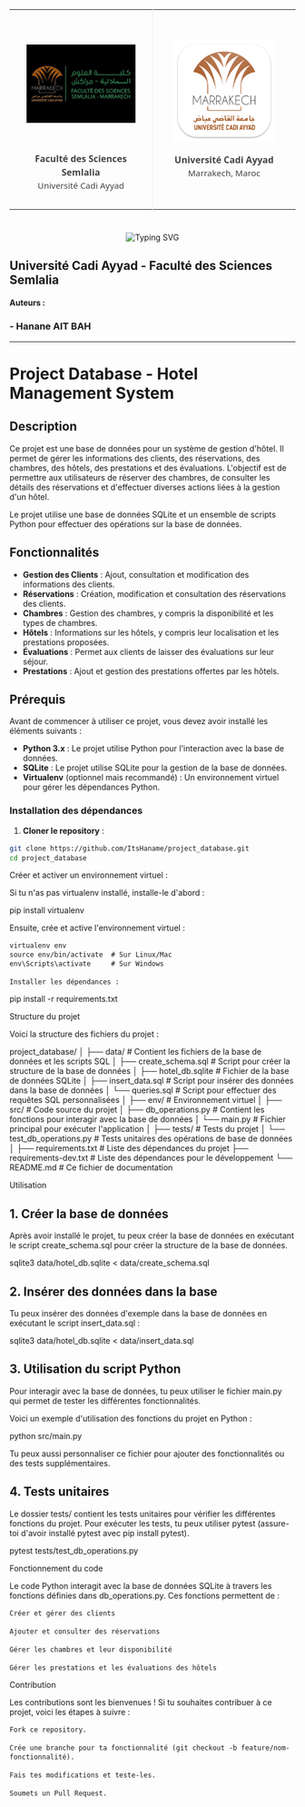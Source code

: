 <div align="center" style="margin: 40px 0;">

<table style="border: none; width: 100%; max-width: 1000px; margin: 0 auto;">
  <tr>
    <td style="text-align: center; padding: 30px; border-right: 1px solid #eee; width: 50%;">
      <img 
        src="https://raw.githubusercontent.com/ItsHaname/Project_CPP_FSSM/main/assets/fssm.png" 
        alt="Logo FSSM"
        style="height: 200px; width: auto; object-fit: contain; display: block; margin: 0 auto;"
      />
      <div style="margin-top: 20px; font-family: 'Segoe UI', sans-serif; font-size: 15px; color: #444; line-height: 1.5;">
        <strong style="font-size: 16px;">Faculté des Sciences Semlalia</strong><br/>
        Université Cadi Ayyad
      </div>
    </td>
    
 <td style="text-align: center; padding: 30px; width: 50%;">
      <img 
        src="https://raw.githubusercontent.com/ItsHaname/Project_CPP_FSSM/main/assets/uni.png" 
        alt="Logo Université"
        style="height: 180px; width: auto; object-fit: contain; display: block; margin: 0 auto;"
      />
      <div style="margin-top: 20px; font-family: 'Segoe UI', sans-serif; font-size: 15px; color: #444; line-height: 1.5;">
        <strong style="font-size: 16px;">Université Cadi Ayyad</strong><br/>
        Marrakech, Maroc
      </div>
    </td>
  </tr>
</table>
</div>
<p align="center">
  <img src="https://readme-typing-svg.herokuapp.com?font=Fira+Code&size=32&pause=1000&color=FFFFFF&center=true&vCenter=true&width=800&lines=%F0%9F%9A%80+Rapport+de+Projet+de+Fin+de+Module" alt="Typing SVG" />
</p>

## Université Cadi Ayyad - Faculté des Sciences Semlalia

#### **Auteurs** :  
### - Hanane AIT BAH  
----
# Project Database - Hotel Management System

## Description

Ce projet est une base de données pour un système de gestion d'hôtel. Il permet de gérer les informations des clients, des réservations, des chambres, des hôtels, des prestations et des évaluations. L'objectif est de permettre aux utilisateurs de réserver des chambres, de consulter les détails des réservations et d'effectuer diverses actions liées à la gestion d'un hôtel.

Le projet utilise une base de données SQLite et un ensemble de scripts Python pour effectuer des opérations sur la base de données.

## Fonctionnalités

- **Gestion des Clients** : Ajout, consultation et modification des informations des clients.
- **Réservations** : Création, modification et consultation des réservations des clients.
- **Chambres** : Gestion des chambres, y compris la disponibilité et les types de chambres.
- **Hôtels** : Informations sur les hôtels, y compris leur localisation et les prestations proposées.
- **Évaluations** : Permet aux clients de laisser des évaluations sur leur séjour.
- **Prestations** : Ajout et gestion des prestations offertes par les hôtels.

## Prérequis

Avant de commencer à utiliser ce projet, vous devez avoir installé les éléments suivants :

- **Python 3.x** : Le projet utilise Python pour l'interaction avec la base de données.
- **SQLite** : Le projet utilise SQLite pour la gestion de la base de données.
- **Virtualenv** (optionnel mais recommandé) : Un environnement virtuel pour gérer les dépendances Python.

### Installation des dépendances

1. **Cloner le repository** :

```bash
git clone https://github.com/ItsHaname/project_database.git
cd project_database
```
Créer et activer un environnement virtuel :

Si tu n'as pas virtualenv installé, installe-le d'abord :

pip install virtualenv

Ensuite, crée et active l'environnement virtuel :

    virtualenv env
    source env/bin/activate  # Sur Linux/Mac
    env\Scripts\activate     # Sur Windows

    Installer les dépendances :

pip install -r requirements.txt

Structure du projet

Voici la structure des fichiers du projet :

project_database/
│
├── data/                  # Contient les fichiers de la base de données et les scripts SQL
│   ├── create_schema.sql  # Script pour créer la structure de la base de données
│   ├── hotel_db.sqlite    # Fichier de la base de données SQLite
│   ├── insert_data.sql    # Script pour insérer des données dans la base de données
│   └── queries.sql        # Script pour effectuer des requêtes SQL personnalisées
│
├── env/                   # Environnement virtuel
│
├── src/                   # Code source du projet
│   ├── db_operations.py   # Contient les fonctions pour interagir avec la base de données
│   └── main.py            # Fichier principal pour exécuter l'application
│
├── tests/                 # Tests du projet
│   └── test_db_operations.py  # Tests unitaires des opérations de base de données
│
├── requirements.txt       # Liste des dépendances du projet
├── requirements-dev.txt   # Liste des dépendances pour le développement
└── README.md              # Ce fichier de documentation

Utilisation
## 1. Créer la base de données

Après avoir installé le projet, tu peux créer la base de données en exécutant le script create_schema.sql pour créer la structure de la base de données.

sqlite3 data/hotel_db.sqlite < data/create_schema.sql

##  2. Insérer des données dans la base

Tu peux insérer des données d'exemple dans la base de données en exécutant le script insert_data.sql :

sqlite3 data/hotel_db.sqlite < data/insert_data.sql

##  3. Utilisation du script Python

Pour interagir avec la base de données, tu peux utiliser le fichier main.py qui permet de tester les différentes fonctionnalités.

Voici un exemple d'utilisation des fonctions du projet en Python :

python src/main.py

Tu peux aussi personnaliser ce fichier pour ajouter des fonctionnalités ou des tests supplémentaires.
##  4. Tests unitaires

Le dossier tests/ contient les tests unitaires pour vérifier les différentes fonctions du projet. Pour exécuter les tests, tu peux utiliser pytest (assure-toi d'avoir installé pytest avec pip install pytest).

pytest tests/test_db_operations.py

Fonctionnement du code

Le code Python interagit avec la base de données SQLite à travers les fonctions définies dans db_operations.py. Ces fonctions permettent de :

    Créer et gérer des clients

    Ajouter et consulter des réservations

    Gérer les chambres et leur disponibilité

    Gérer les prestations et les évaluations des hôtels

Contribution

Les contributions sont les bienvenues ! Si tu souhaites contribuer à ce projet, voici les étapes à suivre :

    Fork ce repository.

    Crée une branche pour ta fonctionnalité (git checkout -b feature/nom-fonctionnalité).

    Fais tes modifications et teste-les.

    Soumets un Pull Request.






    

